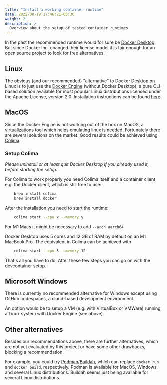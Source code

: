 ```yaml
---
title: "Install a working container runtime"
date: 2022-08-19T17:46:21+05:30
weight: 2
description: >
  Overview about the setup of tested container runtimes
---
```


In the past the recommended runtime would for sure be [Docker Desktop](https://www.docker.com/products/docker-desktop). But since Docker Inc. changed their license model it is fair enough for an open source project to look for free alternatives.

## Linux

The obvious (and our recommended) "alternative" to Docker Desktop on Linux is to just use the [Docker Engine](https://docs.docker.com/engine/) (without Docker Desktop), a pure CLI-based solution available for most popular Linux distributions licensed under the Apache License, version 2.0. Installation instructions can be found [here](https://docs.docker.com/engine/install/).

## MacOS

Since the Docker Engine is not working out of the box on MacOS, a virtualizations tool which helps emulating linux is needed. Fortunately there are several solutions on the market. Good results could be achieved using [Colima](https://github.com/abiosoft/colima).

### Setup Colima

*Please uninstall or at least quit Docker Desktop if you already used it, before starting the setup.*

For Colima to work properly you need Colima itself and a container client e.g. the Docker client, which is still free to use:

```bash
    brew install colima
    brew install docker
```

After the installation you need to start the runtime:

```bash
    colima start --cpu x --memory y
```

For M1 Macs it might be necessary to add `--arch aarch64`

Docker Desktop uses 5 cores and 12 GB of RAM by default on an M1 MacBook Pro. The equivalent in Colima can be achieved with

```bash
    colima start --cpu 5 --memory 12
```

That's all you have to do. After these few steps you can go on with the devcontainer setup.

## Microsoft Windows

There is currently no recommended alternative for Windows except using GitHub codespaces, a cloud-based development environment.

An option would be to setup a VM (e.g. with VirtualBox or VMWare) running a Linux system with Docker Engine (see above).

## Other alternatives

Besides our recommendations above, there are further alternatives, which are not yet evaluated by this project or have some other drawbacks, blocking a recommendation.

For example, you could try [Podman](https://podman.io/)/[Buildah](https://buildah.io/), which can replace `docker run` and `docker build`, respectively.
Podman is available for MacOS, Windows, and several Linux distributions.
Buildah seems just being available for several Linux distributions.

